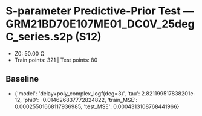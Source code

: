 # S-parameter Predictive-Prior Test — GRM21BD70E107ME01_DC0V_25degC_series.s2p (S12)
- Z0: 50.00 Ω
- Train points: 321  |  Test points: 80

## Baseline
- {'model': 'delay+poly_complex_logf(deg=3)', 'tau': 2.821199517838201e-12, 'phi0': -0.014626837772824822, 'train_MSE': 0.00025501668117936985, 'test_MSE': 0.0004313108768441966}